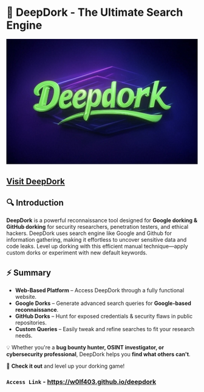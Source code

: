 # 🚀 DeepDork - The Ultimate Search Engine
<img src="img/deepdork.jpg" alt="DeepDork" width="700">

## [Visit DeepDork](https://w0lf403.github.io/deepdork/)

## 🔍 Introduction
**DeepDork** is a powerful reconnaissance tool designed for **Google dorking & GitHub dorking** for security researchers, penetration testers, and ethical hackers. DeepDork uses search engine like Google and Github for information gathering, making it effortless to uncover sensitive data and code leaks. Level up dorking with this efficient manual technique—apply custom dorks or experiment with new default keywords.

## ⚡ Summary
- **Web-Based Platform** – Access DeepDork through a fully functional website.
- **Google Dorks** – Generate advanced search queries for **Google-based reconnaissance**.
- **GitHub Dorks** – Hunt for exposed credentials & security flaws in public repositories.
- **Custom Queries** – Easily tweak and refine searches to fit your research needs.

💡 Whether you're a **bug bounty hunter, OSINT investigator, or cybersecurity professional**, DeepDork helps you **find what others can't**.

🔗 **Check it out** and level up your dorking game!

### `Access Link` - https://w0lf403.github.io/deepdork

